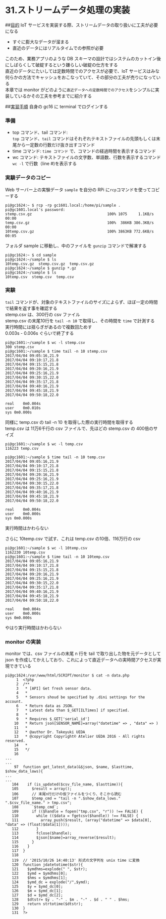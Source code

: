 # 31.ストリームデータ処理の実装

##<u>目的</u>
IoT サービスを実装する際、ストリームデータの取り扱いに工夫が必要になる
  - すぐに膨大なデータが溜まる
  - 直近のデータにはリアルタイムでの参照が必要  

このため、業務アプリのような DB スキーマの設計ではシステムのカットイン後にしばらくして破綻するという嫌らしい破綻の仕方をする  
直近のデータにたいしては定数時間でのアクセスが必要で、IoT サービスはみな何らかの方法でキャッシュをおこなっていて、その部分の工夫が売りになっている  
本章では monitor がどのように`直近データへの定数時間でのアクセス`をシンプルに実装しているかその工夫を参考までに紹介する

##<u>実習手順</u>
自身の gc16 に terminal でログインする

### 準備
  - top コマンド、tail コマンド:  
  `top` コマンド、`tail` コマンドはそれぞれテキストファイルの先頭もしくは末尾から一定数の行数だけ抜き出すコマンド
  - time コマンド:
  `time コマンド` で、コマンドの経過時間を表示するコマンド
  - wc コマンド:
  テキストファイルの文字数、単語数、行数を表示するコマンド  
  `wc -l` で行数（line #)を表示する

### 実験データのコピー
Web サーバー上の実験データ `sample` を自分の RPi に`rcp`コマンドを使ってコピーする  
```
pi@gc1624:~ $ rcp -rp gc1601.local:/home/pi/sample .
pi@gc1601.local's password:
stemp.csv.gz                                  100% 1075     1.1KB/s   00:00    
temp.csv.gz                                   100%  386KB 386.3KB/s   00:00    
10temp.csv.gz                                 100% 3863KB 772.6KB/s   00:05    
```  
フォルダ sample に移動し、中のファイルを `gunzip` コマンドで解凍する  
```
pi@gc1624:~ $ cd sample
pi@gc1624:~/sample $ ls
10temp.csv.gz  stemp.csv.gz  temp.csv.gz
pi@gc1624:~/sample $ gunzip *.gz
pi@gc1624:~/sample $ ls
10temp.csv  stemp.csv  temp.csv
```

### 実験
`tail` コマンドが、対象のテキストファイルのサイズによらず、ほぼ一定の時間で結果を返す事を確認する  
stemp.csv は、300行の csv ファイル  
stemp.csv の末尾10行を `tail -n 10` で取得し、その時間を `time` で計測する  
実行時間には揺らぎがあるので複数回ためす  
0.003s - 0.006s ぐらいで終了する  
```
pi@gc1601:~/sample $ wc -l stemp.csv
300 stemp.csv
pi@gc1601:~/sample $ time tail -n 10 stemp.csv
2017/04/04 09:05:16,21.9
2017/04/04 09:10:17,21.8
2017/04/04 09:15:15,21.8
2017/04/04 09:20:16,21.9
2017/04/04 09:25:16,21.9
2017/04/04 09:30:15,22.0
2017/04/04 09:35:17,21.8
2017/04/04 09:40:16,21.9
2017/04/04 09:45:18,21.9
2017/04/04 09:50:18,22.0

real	0m0.004s
user	0m0.010s
sys	0m0.000s
```  

同様に temp.csv の tail -n 10 を取得した際の実行時間を取得する  
temp.csv は 11万6千行の csv ファイルで、先ほどの stemp.csv の 400倍のサイズ  
```
pi@gc1601:~/sample $ wc -l temp.csv
116223 temp.csv

pi@gc1601:~/sample $ time tail -n 10 temp.csv
2017/04/04 09:05:16,21.9
2017/04/04 09:10:17,21.8
2017/04/04 09:15:15,21.8
2017/04/04 09:20:16,21.9
2017/04/04 09:25:16,21.9
2017/04/04 09:30:15,22.0
2017/04/04 09:35:17,21.8
2017/04/04 09:40:16,21.9
2017/04/04 09:45:18,21.9
2017/04/04 09:50:18,22.0

real	0m0.004s
user	0m0.000s
sys	0m0.000s
```  
実行時間はかわらない  

さらに 10temp.csv で試す、これは temp.csv の10倍、116万行の csv  
```
pi@gc1601:~/sample $ wc -l 10temp.csv
1162230 10temp.csv
pi@gc1601:~/sample $ time tail -n 10 10temp.csv
2017/04/04 09:05:16,21.9
2017/04/04 09:10:17,21.8
2017/04/04 09:15:15,21.8
2017/04/04 09:20:16,21.9
2017/04/04 09:25:16,21.9
2017/04/04 09:30:15,22.0
2017/04/04 09:35:17,21.8
2017/04/04 09:40:16,21.9
2017/04/04 09:45:18,21.9
2017/04/04 09:50:18,22.0

real	0m0.004s
user	0m0.000s
sys	0m0.000s
```  
やはり実行時間はかわらない

### monitor の実装
monitor では、csv ファイルの末尾 n 行を tail で取り出した物を元データとして json を作成してかえしており、これによって直近データへの実時間アクセスが実現できている  
```
pi@gc1624:/var/www/html/SCRIPT/monitor $ cat -n data.php
     1	<?php
     2	/**
     3	 * [API] Get fresh sensor data.
     4	 *
     5	 * Sensors shoud be specified by .dini settings for the account.
     6	 * Return data as JSON.
     7	 * Latest data than $_GET[ILTimes] if specified.
     8	 *
     9	 * Requires $_GET['serial_id']
    10	 * Return json[SENSOR_NAME]=array("datetime" => , "data" => )
    11	 *
    12	 * @author Dr. Takeyuki UEDA
    13	 * @copyright Copyright© Atelier UEDA 2016 - All rights reserved.
    14	 *
    15	 */
    16	 
...
...
    97	function get_latest_data(&$json, $name, $lasttime, $show_data_lows){
...
...
   104	  if (is_updated($csv_file_name, $lasttime)){
   105	    $result = array();
   106	    // 末尾n行だけの仮ファイルをつくり、そこから読む
   107	    $temp_cmd = "tail -n ".$show_data_lows." ".$csv_file_name." > tmp.csv";
   108	    `$temp_cmd`;
   109	    if (($handle = fopen("tmp.csv", "r")) !== FALSE) {      
   110	      while (($data = fgetcsv($handle)) !== FALSE) {
   111	        array_push($result, (array("datetime" => $data[0], "data" => (float)$data[1])));
   112	      }
   113	      fclose($handle);
   114	      $json[$name]=array_reverse($result);
   115	    }
   116	  }
   117	}
   118
   119	// '2015/10/26 14:40:13' 形式の文字列を unix time に変換
   120	function jdatetotime($str){
   121	  $ymdhms=explode(" ", $str);
   122	  $ymd = $ymdhms[0];
   123	  $hms = $ymdhms[1];
   124	  $ymd_dc = explode("/",$ymd);
   125	  $y = $ymd_dc[0];
   126	  $m = $ymd_dc[1];
   127	  $d = $ymd_dc[2];
   128	  $dtstr= $y . "-" . $m . "-" . $d . " " . $hms;
   129	  return strtotime($dtstr);
   130	}
   131	?>
```
